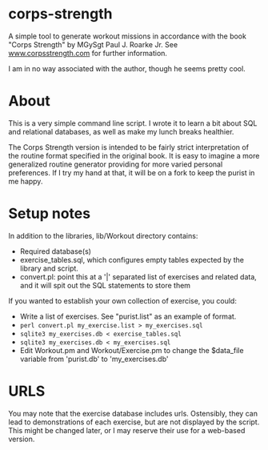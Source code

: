 corps-strength
==============

A simple tool to generate workout missions in accordance with the book "Corps
Strength" by MGySgt Paul J. Roarke Jr. See www.corpsstrength.com for further
information.

I am in no way associated with the author, though he seems pretty cool.

# About

This is a very simple command line script.  I wrote it to learn a bit about SQL
and relational databases, as well as make my lunch breaks healthier.

The Corps Strength version is intended to be fairly strict
interpretation of the routine format specified in the original book.  It
is easy to imagine a more generalized routine generator providing for
more varied personal preferences.  If I try my hand at that, it will be
on a fork to keep the purist in me happy.

# Setup notes

In addition to the libraries, lib/Workout directory contains:

* Required database(s)
* exercise_tables.sql, which configures empty tables expected by the
  library and script.
* convert.pl:  point this at a '|' separated list of exercises and
  related data, and it will spit out the SQL statements to store them

If you wanted to establish your own collection of exercise, you could:

* Write a list of exercises.  See "purist.list" as an example of format.
* `perl convert.pl my_exercise.list > my_exercises.sql`
* `sqlite3 my_exercises.db < exercise_tables.sql`
* `sqlite3 my_exercises.db < my_exercises.sql`
* Edit Workout.pm and Workout/Exercise.pm to change the $data_file variable from
  'purist.db' to 'my_exercises.db'

# URLS

You may note that the exercise database includes urls. Ostensibly, they
can lead to demonstrations of each exercise, but are not displayed by
the script.  This might be changed later, or I may reserve their use for
a web-based version.

